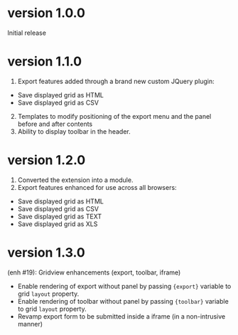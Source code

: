 version 1.0.0
=============
Initial release

version 1.1.0
=============

1. Export features added through a brand new custom JQuery plugin:
  - Save displayed grid as HTML
  - Save displayed grid as CSV
2. Templates to modify positioning of the export menu and the panel before and after contents
3. Ability to display toolbar in the header.

version 1.2.0
=============
1. Converted the extension into a module.
2. Export features enhanced for use across all browsers:
  - Save displayed grid as HTML
  - Save displayed grid as CSV
  - Save displayed grid as TEXT
  - Save displayed grid as XLS

version 1.3.0
=============
(enh #19): Gridview enhancements (export, toolbar, iframe)

- Enable rendering of export without panel by passing `{export}` variable to grid `layout` property.
- Enable rendering of toolbar without panel by passing `{toolbar}` variable to grid `layout` property.
- Revamp export form to be submitted inside a iframe (in a non-intrusive manner)